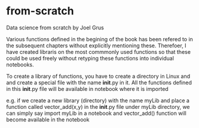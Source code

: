 # from-scratch
Data science from scratch by Joel Grus

Various functions defined in the begining of the book has been refered to in the subsequent chapters without explicitly mentioning these. Therefoer, I have created libraris on the most commmonly used functions so that these could be used freely without retyping these functions into individual notebooks. 

To create a library of functions, you have to create a directory in Linux and and create a special file with the name __init__.py in it. All the functions defined in this __init__.py file will be available in notebook where it is imported 

e.g. if we create a new library (directory) with the name myLib and place a function called vector_add(x,y) in the __init__.py file under myLib directory, we can simply say import myLib in a notebook and vector_add() function will become available in the notebook
